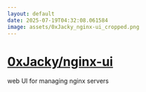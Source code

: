 ```yaml
---
layout: default
date: 2025-07-19T04:32:08.061584
image: assets/0xJacky_nginx-ui_cropped.png
---
```


# [0xJacky/nginx-ui](https://github.com/0xJacky/nginx-ui)

web UI for managing nginx servers
